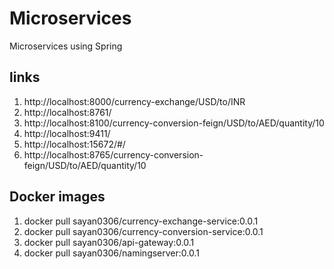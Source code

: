 # Microservices
Microservices using Spring
## links
1. http://localhost:8000/currency-exchange/USD/to/INR
2. http://localhost:8761/
3. http://localhost:8100/currency-conversion-feign/USD/to/AED/quantity/10
4. http://localhost:9411/
5. http://localhost:15672/#/
6. http://localhost:8765/currency-conversion-feign/USD/to/AED/quantity/10
## Docker images
1. docker pull sayan0306/currency-exchange-service:0.0.1
2. docker pull sayan0306/currency-conversion-service:0.0.1
3. docker pull sayan0306/api-gateway:0.0.1
4. docker pull sayan0306/namingserver:0.0.1
